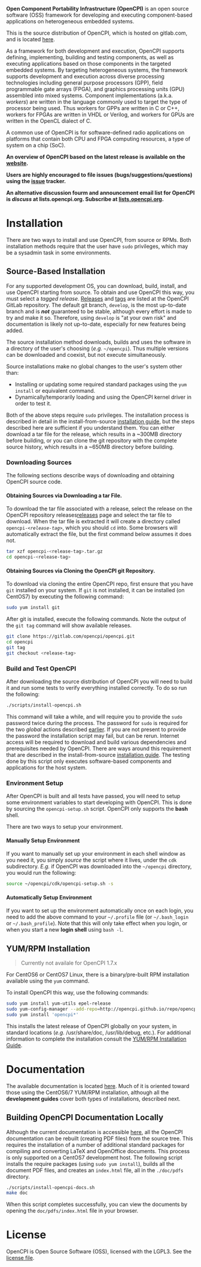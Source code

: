 [//]: # (These are reference links used in the body of this note and get 
         stripped out when the markdown processor does its job. The blank lines
         before and after these references are important for portability across
         different markdown parsers.)

[doc]:  <https://opencpi.gitlab.io>

[issues]: <https://gitlab.com/opencpi/opencpi/-/issues>

[mailing_list]: <http://lists.opencpi.org>

[src_install]: <https://opencpi.gitlab.io/releases/develop/docs/OpenCPI_Installation_Guide.pdf>

[releases]:   <https://gitlab.com/opencpi/opencpi/-/releases>

[repo]: <https://gitlab.com/opencpi/opencpi>

[rpm_install]: <https://opencpi.gitlab.io/releases/develop/docs/RPM_Installation_Guide.pdf>

[tags]: <https://gitlab.com/opencpi/opencpi/-/tags>

[website]: <https://www.opencpi.org>


**Open Component Portability Infrastructure (OpenCPI)** is an open source
software (OSS) framework for developing and executing component-based
applications on heterogeneous embedded systems.

This is the source distribution of OpenCPI, which is hosted on
gitlab.com, and is located [here][repo].

As a framework for both development and execution, OpenCPI supports defining,
implementing, building and testing components, as well as executing
applications based on those components in the targeted embedded systems.  By
targeting heterogeneous systems, the framework supports development and
execution across diverse processing technologies including general purpose
processors (GPP), field programmable gate arrays (FPGA), and graphics
processing units (GPU) assembled into mixed systems.  Component implementations
(a.k.a. _workers_) are written in the language commonly used to target the type
of processor being used.  Thus workers for GPPs are written in C or C++, workers
for FPGAs are written in VHDL or Verilog, and workers for GPUs are written in
the OpenCL dialect of C.

A common use of OpenCPI is for software-defined radio applications on platforms
that contain both CPU and FPGA computing resources, a type of system on a chip
(SoC).

**An overview of OpenCPI based on the latest release is available on the
[website][website].**

**Users are highly encouraged to file issues (bugs/suggestions/questions) using
the [issue][issues] tracker.**

**An alternative discussion fourm and announcement email list for OpenCPI is
_discuss_ at lists.opencpi.org.  Subscribe at [lists.opencpi.org][mailing_list].**


# Installation
There are two ways to install and use OpenCPI, from source or RPMs.  Both
installation methods require that the user have `sudo` privileges, which may be
a sysadmin task in some environments.

## Source-Based Installation
For any supported development OS, you can download, build, install, and use
OpenCPI starting from source.  To obtain and use OpenCPI this way, you must
select a _tagged release_.  [Releases][releases] and [tags][tags] are listed at
the OpenCPI GitLab repository.  The default git branch, `develop`, is the most
up-to-date branch and is **_not_** guaranteed to be stable, although every
effort is made to try and make it so.  Therefore, using `develop` is "at your
own risk" and documentation is likely not up-to-date, especially for new
features being added.

The source installation method downloads, builds and uses
the software in a directory of the user's choosing (_e.g._ `~/opencpi`).  Thus
multiple versions can be downloaded and coexist, but not execute simultaneously.

Source installations make no global changes to the user's system other than:
- Installing or updating some required standard packages using the `yum install`
  or equivalent command.
- Dynamically/temporarily loading and using the OpenCPI kernel driver in order
  to test it.

Both of the above steps require `sudo` privileges.  The installation process is
described in detail in the install-from-source [installation guide][src_install],
but the steps described here are sufficient if you understand them. You can
either download a tar file for the release, which results in a ~300MB directory
before building, or you can clone the git repository with the complete source
history, which results in a ~650MB directory before building.

### Downloading Sources
The following sections describe ways of downloading and obtaining OpenCPI source
code.

#### Obtaining Sources via Downloading a tar File.
To download the tar file associated with a release, select the release on the
OpenCPI repository releases[releases] page and select the tar file to download.
When the tar file is extracted it will create a directory called
<code>opencpi-<em>\<release-tag\></em></code>, which you should `cd` into.
Some browsers will automatically extract the file, but the first command below
assumes it does not.
```bash
tar xzf opencpi-<release-tag>.tar.gz
cd opencpi-<release-tag>
```

#### Obtaining Sources via Cloning the OpenCPI git Repository.
To download via cloning the entire OpenCPI repo, first ensure that you have
`git` installed on your system.  If `git` is not installed, it can be installed
(on CentOS7) by executing the following command:
```bash
sudo yum install git
```

After git is installed, execute the following commands.  Note the output of the `git tag`
command will show available releases.
```bash
git clone https://gitlab.com/opencpi/opencpi.git
cd opencpi
git tag
git checkout <release-tag>
```

### Build and Test OpenCPI
After downloading the source distribution of OpenCPI you will need to build it
and run some tests to verify everything installed correctly. To do so run the
following:
```bash
./scripts/install-opencpi.sh
```

This command will take a while, and will require you to provide the `sudo`
password twice during the process.  The password for `sudo` is required for the
two _global_ actions described [earlier](#source-based-installation).  If you
are not present to provide the password the installation script may fail, but
can be rerun.  Internet access will be required to download and build various
dependencies and prerequisites needed by OpenCPI.  There are ways around this
requirement that are described in the install-from-source
[installation guide][src_install]. The testing done by this script only executes
software-based components and applications for the host system.


### Environment Setup
After OpenCPI is built and all tests have passed, you will need to setup some
environment variables to start developing with OpenCPI. This is done by sourcing
the `opencpi-setup.sh` script.  OpenCPI only supports the **bash** shell. 

There are two ways to setup your environment.

#### Manually Setup Environment
If you want to manually set up your environment in each shell window as you need
it, you simply _source_ the script where it lives, under the `cdk` subdirectory.
_E.g._ if OpenCPI was downloaded into the `~/opencpi` directory, you would run
the following:
```bash
source ~/opencpi/cdk/opencpi-setup.sh -s
```

#### Automatically Setup Environment
If you want to set up the environment automatically once on each login, you need
to add the above command to your `~/.profile` file (or `~/.bash_login` or
`~/.bash_profile`).  Note that this will only take effect when you login, or
when you start a new **login shell** using `bash -l`.


## YUM/RPM Installation
> Currently not availale for OpenCPI 1.7.x

For CentOS6 or CentOS7 Linux, there is a binary/pre-built RPM installation
available using the `yum` command.

To install OpenCPI this way, use the following commands:
```bash
sudo yum install yum-utils epel-release
sudo yum-config-manager --add-repo=http://opencpi.github.io/repo/opencpi.repo
sudo yum install 'opencpi*'
```

This installs the latest release of OpenCPI globally on your system, in standard
locations (_e.g._ /usr/share/doc, /usr/lib/debug, etc.). For additional
information to complete the installation consult the
[YUM/RPM Installation Guide][rpm_install].


# Documentation
The available documentation is located [here][doc].  Much of it is oriented
toward those using the CentOS6/7 YUM/RPM installation, although all the
**development guides** cover both types of installations, described next.

## Building OpenCPI Documentation Locally
Although the current documentation is accessible [here][doc], all the OpenCPI
documentation can be rebuilt (creating PDF files) from the source tree.  This
requires the installation of a number of additional standard packages for
compiling and converting LaTeX and OpenOffice documents.  This process is only
supported on a CentOS7 development host.  The following script installs the
require packages (using `sudo yum install`), builds all the document PDF files,
and creates an `index.html` file, all in the `./doc/pdfs` directory.
```bash
./scripts/install-opencpi-docs.sh
make doc
```

When this script completes successfully, you can view the documents by opening
the `doc/pdfs/index.html` file in your browser.

# License
OpenCPI is Open Source Software (OSS), licensed with the LGPL3. See the
[license file](LICENSE.txt).


